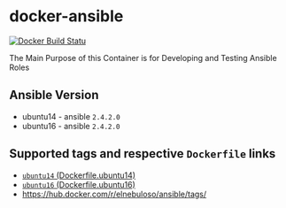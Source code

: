 # docker-ansible

[![Docker Build Statu](https://img.shields.io/docker/build/elnebuloso/ansible.svg)](https://hub.docker.com/r/elnebuloso/ansible/builds/)

The Main Purpose of this Container is for Developing and Testing Ansible Roles

## Ansible Version

- ubuntu14 - ansible `2.4.2.0`
- ubuntu16 - ansible `2.4.2.0`

## Supported tags and respective `Dockerfile` links

- [`ubuntu14` (Dockerfile.ubuntu14)](https://github.com/elnebuloso/docker-ansible/blob/master/Dockerfile.ubuntu14)
- [`ubuntu16` (Dockerfile.ubuntu16)](https://github.com/elnebuloso/docker-ansible/blob/master/Dockerfile.ubuntu16)
- https://hub.docker.com/r/elnebuloso/ansible/tags/